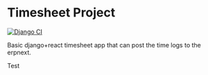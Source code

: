 # Timesheet Project

[![Django CI](https://github.com/kartoza/timesheet-project/actions/workflows/django.yml/badge.svg)](https://github.com/kartoza/timesheet-project/actions/workflows/django.yml)

Basic django+react timesheet app that can post the time logs to the erpnext. 

Test

